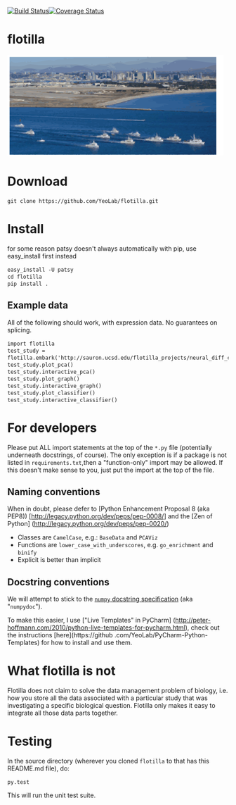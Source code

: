 [![Build Status](https://magnum.travis-ci.com/YeoLab/flotilla.svg?token=p4jLex5HVrN4EZx5r6A3&branch=master)](https://magnum.travis-ci.com/YeoLab/flotilla)[![Coverage Status](https://coveralls.io/repos/YeoLab/flotilla/badge.png)](https://coveralls.io/r/YeoLab/flotilla)

flotilla
========
![flotilla Logo](flotilla.png)

Download
========

```
git clone https://github.com/YeoLab/flotilla.git
```

Install
=======

for some reason patsy doesn't always automatically with pip, use easy_install first instead

```
easy_install -U patsy
cd flotilla
pip install .
```


Example data
------------

All of the following should work, with expression data. No guarantees on
splicing.


```
import flotilla
test_study = flotilla.embark('http://sauron.ucsd.edu/flotilla_projects/neural_diff_chr22/datapackage.json')
test_study.plot_pca()
test_study.interactive_pca()
test_study.plot_graph()
test_study.interactive_graph()
test_study.plot_classifier()
test_study.interactive_classifier()
```


For developers
==============

Please put ALL import statements at the top of the `*.py` file (potentially underneath docstrings, of course).
The only exception is if a package is not listed in `requirements.txt`,then a "function-only" import may be allowed.
If this doesn't make sense to you, just put the import at the top of the file.



Naming conventions
------------------

When in doubt, please defer to [Python Enhancement Proposal 8 (aka PEP8))
[http://legacy.python.org/dev/peps/pep-0008/] and the [Zen of Python]
(http://legacy.python.org/dev/peps/pep-0020/)

* Classes are `CamelCase`, e.g.:  `BaseData` and `PCAViz`
* Functions are `lower_case_with_underscores`, e.g. `go_enrichment` and
`binify`
* Explicit is better than implicit


Docstring conventions
---------------------

We will attempt to stick to the [`numpy` docstring specification](https://github.com/numpy/numpy/blob/master/doc/HOWTO_DOCUMENT.rst.txt) (aka
"`numpydoc`").

To make this easier, I use ["Live Templates" in PyCharm]
(http://peter-hoffmann.com/2010/python-live-templates-for-pycharm.html),
check out the instructions [here](https://github
.com/YeoLab/PyCharm-Python-Templates) for how to install and use them.



What flotilla is not
====================

Flotilla does not claim to solve the data management problem of biology,
i.e. how you store all the data associated with a particular study that was
investigating a specific biological question. Flotilla only makes it easy to
integrate all those data parts together.


Testing
=======

In the source directory (wherever you cloned `flotilla` to that has this README.md file), do:

    py.test

This will run the unit test suite.
